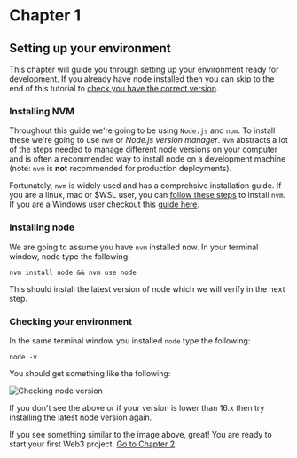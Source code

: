 # Chapter 1

## Setting up your environment
This chapter will guide you through setting up your environment ready for development.  If you already have node installed then you can skip to the end of this tutorial to [check you have the correct version](#checking-your-environment).

### Installing NVM
Throughout this guide we're going to be using `Node.js` and `npm`.  To install these we're going to use `nvm` or _Node.js version manager_.  `Nvm` abstracts a lot of the steps needed to manage different node versions on your computer and is often a recommended way to install node on a development machine (note: `nvm` is **not** recommended for production deployments).

Fortunately, `nvm` is widely used and has a comprehsive installation guide.  If you are a linux, mac or $WSL user, you can [follow these steps](https://github.com/nvm-sh/nvm#installation-and-update) to install `nvm`.  If you are a Windows user checkout this [guide here](https://github.com/coreybutler/nvm-windows#installation--upgrades).

### Installing node
We are going to assume you have `nvm` installed now. In your terminal window, node type the following:

```nvm install node && nvm use node```

This should install the latest version of node which we will verify in the next step.

### Checking your environment
In the same terminal window you installed `node` type the following:

```node -v```

You should get something like the following:

<img src="../assets/check_version.png" alt="Checking node version" />

If you don't see the above or if your version is lower than 16.x then try installing the latest node version again.

If you see something similar to the image above, great! You are ready to start your first Web3 project.  [Go to Chapter 2](../chapter-2/).
